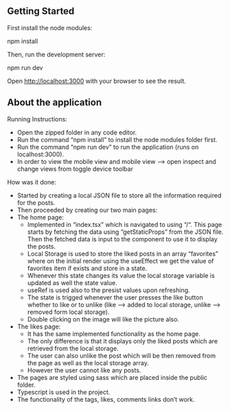 ## Getting Started

First install the node modules:

npm install

Then, run the development server:

npm run dev

Open [http://localhost:3000](http://localhost:3000) with your browser to see the result.

## About the application

Running Instructions:

- Open the zipped folder in any code editor.
- Run the command “npm install” to install the node modules folder first.
- Run the command “npm run dev” to run the application (runs on localhost:3000).
- In order to view the mobile view and mobile view —> open inspect and change views from toggle device toolbar

How was it done:

- Started by creating a local JSON file to store all the information required for the posts.
- Then proceeded by creating our two main pages:
- The home page:
  - Implemented in “index.tsx” which is navigated to using “/“. This page starts by fetching the data using “getStaticProps” from the JSON file. Then the fetched data is input to the component to use it to display the posts.
  - Local Storage is used to store the liked posts in an array “favorites” where on the initial render using the useEffect we get the value of favorites item if exists and store in a state.
  - Whenever this state changes its value the local storage variable is updated as well the state value.
  - useRef is used also to the presist values upon refreshing.
  - The state is trigged whenever the user presses the like button whether to like or to unlike (like —> added to local storage, unlike —> removed form local storage).
  - Double clicking on the image will like the picture also.
- The likes page:
  - It has the same implemented functionality as the home page.
  - The only difference is that it displays only the liked posts which are retrieved from the local storage.
  - The user can also unlike the post which will be then removed from the page as well as the local storage array.
  - However the user cannot like any posts.
- The pages are styled using sass which are placed inside the public folder.
- Typescript is used in the project.
- The functionality of the tags, likes, comments links don’t work.
